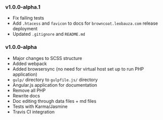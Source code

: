 ### v1.0.0-alpha.1

- Fix failing tests
- Add `.htacess` and `favicon` to docs for `browncoat.leobauza.com` release deployment
- Updated `.gitignore` and `README.md`

### v1.0.0-alpha

- Major changes to SCSS structure
- Added webpack
- Added browsersync (no need for virtual host set up to run PHP application)
- `gulp/` directory to `gulpfile.js/` directory
- Angular.js application for documentation
- Remove all PHP
- Rewrite docs
- Doc editing through data files + md files
- Tests with Karma/Jasmine
- Travis CI integration
